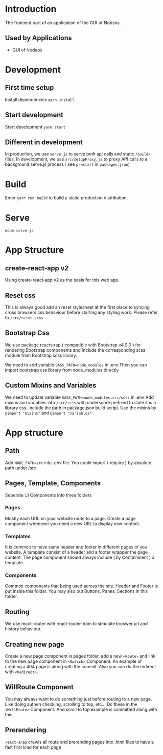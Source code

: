 # Introduction
The frontend part of an application of the GUI of Nodeos.

## Used by Applications
* GUI of Nodeos


# Development

## First time setup
Install dependencies
`yarn install`

## Start development
Start development
`yarn start`

## Different in development
In production, we use `serve.js` to serve both api calls and static `/build/` files.
In development, we use `src/setupProxy.js` to proxy API calls to a background serve.js process ( see `prestart` in `packages.json`)

# Build
Enter `yarn run build` to build a static production distribution.

# Serve
```
node serve.js
```

# App Structure

## create-react-app v2
Using create-react-app v2 as the basis for this web app.

## Reset css
This is always good add an reset stylesheet at the first place to syncing cross browsers css behaviour before starting any styling work.
Please refer to `/src/reset.scss`

## Bootstrap Css
We use package reactstrap ( compatible with Bootstrap v4.0.0 ) for rendering Bootstrap components and include the corresponding scss module from Bootstrap scss library.

We need to add variable `SASS_PATH=node_modules` in .env
Then you can import bootstrap css library from node_modules directly

## Custom Mixins and Variables

We need to update variable `SASS_PATH=node_modules:src/scss` in .env
Add mixins and variables into `/src/scss` with underscore prefixed to state it is a library css. Include the path in package.json build script.
Use the mixins by `@import "mixins"` and `@import "variables"`

# App structure

## Path
Add `NODE_PATH=src` into .env file. You could import ( require ) by absolute path under /src

## Pages, Template, Components
Seperate UI Components into three folders

### Pages
Mostly each URL on your website route to a page. Create a page component whenever you need a new URL to display new content.

### Templates
It is common to have same header and footer in different pages of you website. A template consist of a header and a footer wrapper the page content. The page component should always include ( by Containment ) a template

### Components
Common components that being used across the site. Header and Footer is put inside this folder. You may also put Buttons, Panes, Sections in this folder.

## Routing
We use react-router with react-router-dom to simulate broswer url and history behaviour.

## Creating new page
Create a new page component in pages folder, add a new `<Route>` and link to the new page component in `<Swtich>` Component. An example of creating a 404 page is along with the commit. Also you can do the redirect with `<Redirect>`.

## WillRoute Component
You may always want to do something just before routing to a new page. Like doing authen checking, scrolling to top, etc...
Do these in the `<WillRoute>` Component. And scroll to top example is committed along with this.

## Prerendering
`react-snap` crawls all route and prerending pages into .html files to have a fast first load for each page
